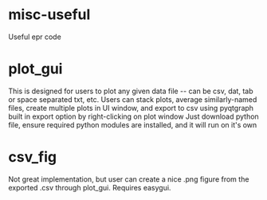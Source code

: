 # misc-useful
Useful epr code

# plot_gui
This is designed for users to plot any given data file -- can be csv, dat, tab or space separated txt, etc.
Users can stack plots, average similarly-named files, create multiple plots in UI window, and export to csv using pyqtgraph built in export option by right-clicking on plot window
Just download python file, ensure required python modules are installed, and it will run on it's own

# csv_fig
Not great implementation, but user can create a nice .png figure from the exported .csv through plot_gui. Requires easygui.

